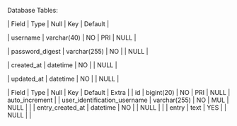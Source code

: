 Database Tables:

| Field           | Type         | Null | Key | Default |

| username        | varchar(40)  | NO   | PRI | NULL    |

| password_digest | varchar(255) | NO   |     | NULL    |

| created_at      | datetime     | NO   |     | NULL    |

| updated_at      | datetime     | NO   |     | NULL    |

| Field                        | Type         | Null | Key | Default | Extra          |
| id                           | bigint(20)   | NO   | PRI | NULL    | auto_increment |
| user_identification_username | varchar(255) | NO   | MUL | NULL    |                |
| entry_created_at             | datetime     | NO   |     | NULL    |                |
| entry                        | text         | YES  |     | NULL    |                |

